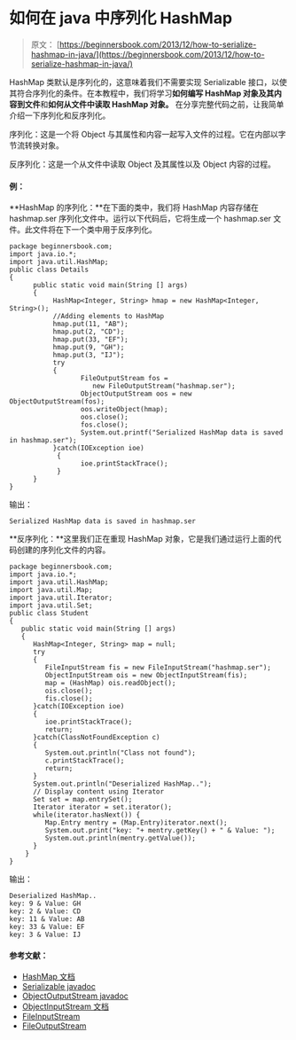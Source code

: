 # 如何在 java 中序列化 HashMap

> 原文： [https://beginnersbook.com/2013/12/how-to-serialize-hashmap-in-java/](https://beginnersbook.com/2013/12/how-to-serialize-hashmap-in-java/)

HashMap 类默认是序列化的，这意味着我们不需要实现 Serializable 接口，以使其符合序列化的条件。在本教程中，我们将学习**如何编写 HashMap 对象及其内容到文件**和**如何从文件中读取 HashMap 对象。** 在分享完整代码之前，让我简单介绍一下序列化和反序列化。

序列化：这是一个将 Object 与其属性和内容一起写入文件的过程。它在内部以字节流转换对象。

反序列化：这是一个从文件中读取 Object 及其属性以及 Object 内容的过程。

#### 例：

**HashMap 的序列化：**在下面的类中，我们将 HashMap 内容存储在 hashmap.ser 序列化文件中。运行以下代码后，它将生成一个 hashmap.ser 文件。此文件将在下一个类中用于反序列化。

```
package beginnersbook.com;
import java.io.*;
import java.util.HashMap;
public class Details
{
      public static void main(String [] args)
      {
           HashMap<Integer, String> hmap = new HashMap<Integer, String>();
           //Adding elements to HashMap
           hmap.put(11, "AB");
           hmap.put(2, "CD");
           hmap.put(33, "EF");
           hmap.put(9, "GH");
           hmap.put(3, "IJ");
           try
           {
                  FileOutputStream fos =
                     new FileOutputStream("hashmap.ser");
                  ObjectOutputStream oos = new ObjectOutputStream(fos);
                  oos.writeObject(hmap);
                  oos.close();
                  fos.close();
                  System.out.printf("Serialized HashMap data is saved in hashmap.ser");
           }catch(IOException ioe)
            {
                  ioe.printStackTrace();
            }
      }
}
```

输出：

```
Serialized HashMap data is saved in hashmap.ser
```

**反序列化：**这里我们正在重现 HashMap 对象，它是我们通过运行上面的代码创建的序列化文件的内容。

```
package beginnersbook.com;
import java.io.*;
import java.util.HashMap;
import java.util.Map;
import java.util.Iterator;
import java.util.Set;
public class Student
{
   public static void main(String [] args)
   {
      HashMap<Integer, String> map = null;
      try
      {
         FileInputStream fis = new FileInputStream("hashmap.ser");
         ObjectInputStream ois = new ObjectInputStream(fis);
         map = (HashMap) ois.readObject();
         ois.close();
         fis.close();
      }catch(IOException ioe)
      {
         ioe.printStackTrace();
         return;
      }catch(ClassNotFoundException c)
      {
         System.out.println("Class not found");
         c.printStackTrace();
         return;
      }
      System.out.println("Deserialized HashMap..");
      // Display content using Iterator
      Set set = map.entrySet();
      Iterator iterator = set.iterator();
      while(iterator.hasNext()) {
         Map.Entry mentry = (Map.Entry)iterator.next();
         System.out.print("key: "+ mentry.getKey() + " & Value: ");
         System.out.println(mentry.getValue());
      }
    }
}
```

输出：

```
Deserialized HashMap..
key: 9 & Value: GH
key: 2 & Value: CD
key: 11 & Value: AB
key: 33 & Value: EF
key: 3 & Value: IJ
```

#### 参考文献：

*   [HashMap 文档](https://docs.oracle.com/javase/7/docs/api/java/util/HashMap.html)
*   [Serializable javadoc](https://docs.oracle.com/javase/1.5.0/docs/api/java/io/Serializable.html)
*   [ObjectOutputStream javadoc](https://docs.oracle.com/javase/7/docs/api/java/io/ObjectOutputStream.html)
*   [ObjectInputStream 文档](https://docs.oracle.com/javase/7/docs/api/java/io/ObjectInputStream.html)
*   [FileInputStream](https://docs.oracle.com/javase/7/docs/api/java/io/FileInputStream.html)
*   [FileOutputStream](https://docs.oracle.com/javase/7/docs/api/java/io/FileOutputStream.html)